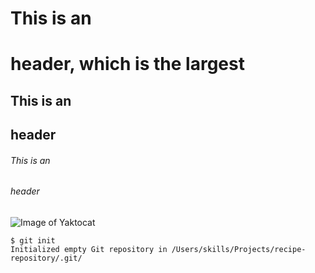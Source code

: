 # This is an <h1> header, which is the largest
## This is an <h2> header
###### This is an <h6> header
![Image of Yaktocat](https://octodex.github.com/images/yaktocat.png)
```
$ git init
Initialized empty Git repository in /Users/skills/Projects/recipe-repository/.git/
```

